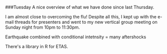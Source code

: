 
###Tuesday
A nice overview of what we have done since last Thursday.

I am almost close to overcoming the flu! Despite all this, I kept up with the e-mail threads for presenters and went to my new vertical group meeting on Sunday night from 10pm to 11:30pm.

Earthquake combined with conditional intetnsity = many aftershocks

There's a library in R for ETAS.
